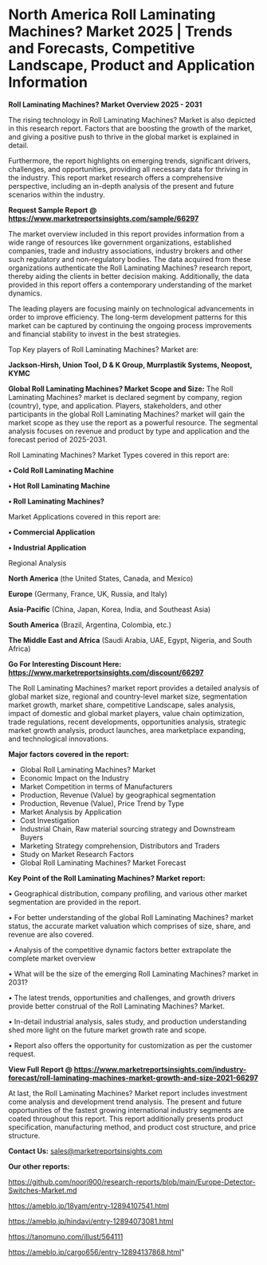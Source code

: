 # North America Roll Laminating Machines? Market 2025 | Trends and Forecasts, Competitive Landscape, Product and Application Information

<Strong> Roll Laminating Machines? Market Overview 2025 - 2031</strong>

The rising technology in Roll Laminating Machines? Market is also depicted in this research report. Factors that are boosting the growth of the market, and giving a positive push to thrive in the global market is explained in detail.

Furthermore, the report highlights on emerging trends, significant drivers, challenges, and opportunities, providing all necessary data for thriving in the industry. This report market research offers a comprehensive perspective, including an in-depth analysis of the present and future scenarios within the industry.

<strong>Request Sample Report @ <a href=https://www.marketreportsinsights.com/sample/66297>https://www.marketreportsinsights.com/sample/66297</a></strong>

The market overview included in this report provides information from a wide range of resources like government organizations, established companies, trade and industry associations, industry brokers and other such regulatory and non-regulatory bodies. The data acquired from these organizations authenticate the Roll Laminating Machines? research report, thereby aiding the clients in better decision making. Additionally, the data provided in this report offers a contemporary understanding of the market dynamics.

The leading players are focusing mainly on technological advancements in order to improve efficiency. The long-term development patterns for this market can be captured by continuing the ongoing process improvements and financial stability to invest in the best strategies.

Top Key players of Roll Laminating Machines? Market are:

<strong>Jackson-Hirsh, Union Tool, D & K Group, Murrplastik Systems, Neopost, KYMC</strong>

<strong><b>Global Roll Laminating Machines? Market Scope and Size:</b></strong>
The Roll Laminating Machines? market is declared segment by company, region (country), type, and application. Players, stakeholders, and other participants in the global Roll Laminating Machines? market will gain the market scope as they use the report as a powerful resource. The segmental analysis focuses on revenue and product by type and application and the forecast period of 2025-2031.

Roll Laminating Machines? Market Types covered in this report are:

<strong>• Cold Roll Laminating Machine

• Hot Roll Laminating Machine

• Roll Laminating Machines?</strong>

Market Applications covered in this report are:

<strong>• Commercial Application

• Industrial Application</strong> 

Regional Analysis

<strong>North America</strong> (the United States, Canada, and Mexico)

<strong>Europe</strong> (Germany, France, UK, Russia, and Italy)

<strong>Asia-Pacific</strong> (China, Japan, Korea, India, and Southeast Asia)

<strong>South America</strong> (Brazil, Argentina, Colombia, etc.)

<strong>The Middle East and Africa</strong> (Saudi Arabia, UAE, Egypt, Nigeria, and South Africa)

<strong>Go For Interesting Discount Here: <a href=https://www.marketreportsinsights.com/discount/66297>https://www.marketreportsinsights.com/discount/66297</a></strong>

The Roll Laminating Machines? market report provides a detailed analysis of global market size, regional and country-level market size, segmentation market growth, market share, competitive Landscape, sales analysis, impact of domestic and global market players, value chain optimization, trade regulations, recent developments, opportunities analysis, strategic market growth analysis, product launches, area marketplace expanding, and technological innovations.

<strong><b>Major factors covered in the report:</b></strong>
<ul>
  <li>Global Roll Laminating Machines? Market </li>
  <li>Economic Impact on the Industry</li>
  <li>Market Competition in terms of Manufacturers</li>
  <li>Production, Revenue (Value) by geographical segmentation</li>
  <li>Production, Revenue (Value), Price Trend by Type</li>
  <li>Market Analysis by Application</li>
  <li>Cost Investigation</li>
  <li>Industrial Chain, Raw material sourcing strategy and Downstream Buyers</li>
  <li>Marketing Strategy comprehension, Distributors and Traders</li>
  <li>Study on Market Research Factors</li>
  <li>Global Roll Laminating Machines? Market Forecast</li>
</ul>

<strong><b>Key Point of the Roll Laminating Machines? Market report:</b></strong>

• Geographical distribution, company profiling, and various other market segmentation are provided in the report.

• For better understanding of the global Roll Laminating Machines? market status, the accurate market valuation which comprises of size, share, and revenue are also covered.

• Analysis of the competitive dynamic factors better extrapolate the complete market overview

• What will be the size of the emerging Roll Laminating Machines? market in 2031?

• The latest trends, opportunities and challenges, and growth drivers provide better construal of the Roll Laminating Machines? Market.

• In-detail industrial analysis, sales study, and production understanding shed more light on the future market growth rate and scope.

• Report also offers the opportunity for customization as per the customer request.

<strong><b>View Full Report @ <a href=https://www.marketreportsinsights.com/industry-forecast/roll-laminating-machines-market-growth-and-size-2021-66297>https://www.marketreportsinsights.com/industry-forecast/roll-laminating-machines-market-growth-and-size-2021-66297</a></b></strong>


At last, the Roll Laminating Machines? Market report includes investment come analysis and development trend analysis. The present and future opportunities of the fastest growing international industry segments are coated throughout this report. This report additionally presents product specification, manufacturing method, and product cost structure, and price structure.

<strong>Contact Us:</strong>
sales@marketreportsinsights.com

<strong>Our other reports:</strong>

<a href=https://github.com/noori900/research-reports/blob/main/Europe-Detector-Switches-Market.md>https://github.com/noori900/research-reports/blob/main/Europe-Detector-Switches-Market.md</a>

<a href=https://ameblo.jp/18yam/entry-12894107541.html>https://ameblo.jp/18yam/entry-12894107541.html</a>

<a href=https://ameblo.jp/hindavi/entry-12894073081.html>https://ameblo.jp/hindavi/entry-12894073081.html</a>

<a href=https://tanomuno.com/illust/564111>https://tanomuno.com/illust/564111</a>

<a href=https://ameblo.jp/cargo656/entry-12894137868.html>https://ameblo.jp/cargo656/entry-12894137868.html</a>"
